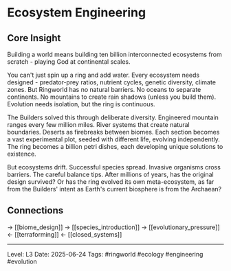 # Ecosystem Engineering

## Core Insight
Building a world means building ten billion interconnected ecosystems from scratch - playing God at continental scales.

You can't just spin up a ring and add water. Every ecosystem needs designed - predator-prey ratios, nutrient cycles, genetic diversity, climate zones. But Ringworld has no natural barriers. No oceans to separate continents. No mountains to create rain shadows (unless you build them). Evolution needs isolation, but the ring is continuous.

The Builders solved this through deliberate diversity. Engineered mountain ranges every few million miles. River systems that create natural boundaries. Deserts as firebreaks between biomes. Each section becomes a vast experimental plot, seeded with different life, evolving independently. The ring becomes a billion petri dishes, each developing unique solutions to existence.

But ecosystems drift. Successful species spread. Invasive organisms cross barriers. The careful balance tips. After millions of years, has the original design survived? Or has the ring evolved its own meta-ecosystem, as far from the Builders' intent as Earth's current biosphere is from the Archaean?

## Connections
→ [[biome_design]]
→ [[species_introduction]]
→ [[evolutionary_pressure]]
← [[terraforming]]
← [[closed_systems]]

---
Level: L3
Date: 2025-06-24
Tags: #ringworld #ecology #engineering #evolution
